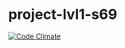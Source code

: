 # project-lvl1-s69
[![Code Climate](https://lima.codeclimate.com/github/ReDBrother/project-lvl1-s69/badges/gpa.svg)](https://lima.codeclimate.com/github/ReDBrother/project-lvl1-s69)
